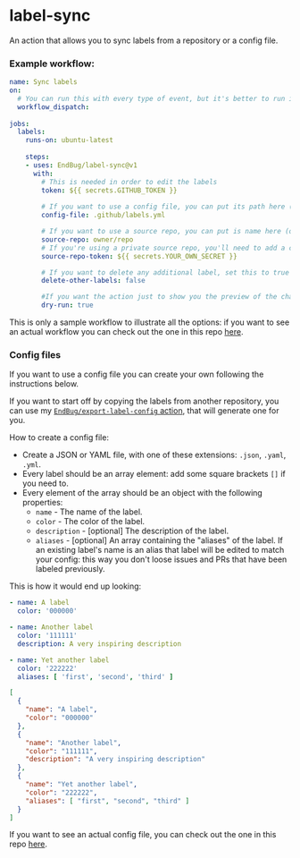 # label-sync
An action that allows you to sync labels from a repository or a config file.

### Example workflow:

```yaml
name: Sync labels
on: 
  # You can run this with every type of event, but it's better to run it only when you actually need it.
  workflow_dispatch:
  
jobs:
  labels:
    runs-on: ubuntu-latest
    
    steps:
    - uses: EndBug/label-sync@v1
      with:
        # This is needed in order to edit the labels
        token: ${{ secrets.GITHUB_TOKEN }}
        
        # If you want to use a config file, you can put its path here (more info in the paragraphs below)
        config-file: .github/labels.yml

        # If you want to use a source repo, you can put is name here (only the owner/repo format is accepted)
        source-repo: owner/repo
        # If you're using a private source repo, you'll need to add a custom token for the action to read it
        source-repo-token: ${{ secrets.YOUR_OWN_SECRET }}

        # If you want to delete any additional label, set this to true
        delete-other-labels: false

        #If you want the action just to show you the preview of the changes, without actually editing the labels, set this to tru
        dry-run: true
```

This is only a sample workflow to illustrate all the options: if you want to see an actual workflow you can check out the one in this repo [here](.github/workflows/labels.yml).

### Config files

If you want to use a config file you can create your own following the instructions below.

If you want to start off by copying the labels from another repository, you can use my [`EndBug/export-label-config` action](https://github.com/EndBug/export-label-config), that will generate one for you.

How to create a config file:
- Create a JSON or YAML file, with one of these extensions: `.json`, `.yaml`, `.yml`.
- Every label should be an array element: add some square brackets `[]` if you need to.
- Every element of the array should be an object with the following properties:
  - `name` - The name of the label.
  - `color` - The color of the label.
  - `description` - [optional] The description of the label.
  - `aliases` - [optional] An array containing the "aliases" of the label. If an existing label's name is an alias that label will be edited to match your config: this way you don't loose issues and PRs that have been labeled previously.

This is how it would end up looking:

```yaml
- name: A label
  color: '000000'

- name: Another label
  color: '111111'
  description: A very inspiring description

- name: Yet another label
  color: '222222'
  aliases: [ 'first', 'second', 'third' ]
```

```json
[
  {
    "name": "A label",
    "color": "000000"
  },
  {
    "name": "Another label",
    "color": "111111",
    "description": "A very inspiring description"
  },
  {
    "name": "Yet another label",
    "color": "222222",
    "aliases": [ "first", "second", "third" ]
  }
]
```

If you want to see an actual config file, you can check out the one in this repo [here](.github/labels.yml).

